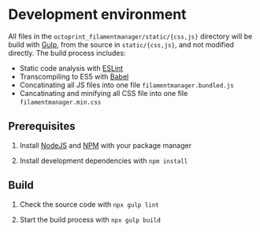 # Development environment
All files in the `octoprint_filamentmanager/static/{css,js}` directory will be build with [Gulp](https://gulpjs.com/), from the source in `static/{css,js}`, and not modified directly. The build process includes:
- Static code analysis with [ESLint](https://eslint.org/)
- Transcompiling to ES5 with [Babel](https://babeljs.io/)
- Concatinating all JS files into one file `filamentmanager.bundled.js`
- Cancatinating and minifying all CSS file into one file `filamentmanager.min.css`


## Prerequisites
1. Install [NodeJS](http://www.nodejs.org/) and [NPM](https://www.npmjs.com/) with your package manager

1. Install development dependencies with `npm install`


## Build
1. Check the source code with `npx gulp lint`

1. Start the build process with `npx gulp build`
